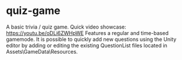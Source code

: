 # quiz-game
A basic trivia / quiz game. Quick video showcase: https://youtu.be/oDLi6ZWHpWE
Features a regular and time-based gamemode.
It is possible to quickly add new questions using the Unity editor by adding or editing the existing QuestionList files located in Assets\GameData\Resources. 
